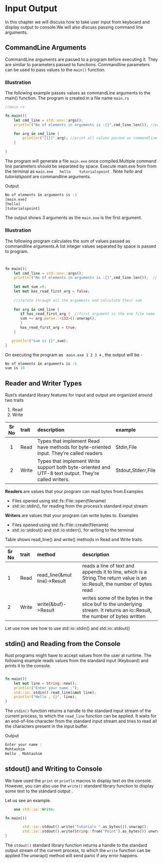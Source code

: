 # Input Output

In this chapter we will discuss how to take user input from keyboard and display output to console.We will also discuss passing command line arguments.

## CommandLine Arguments

CommandLine arguments are passed to a program before executing it. They are similar to parameters passed to functions. Commandline parameters can be used to pass values to the `main()` function.

### Illustration

The following example passes values as commandLine arguments to the main() function. The program is created in a file name `main.rs`

```rust
//main.rs

fn main(){
    let cmd_line = std::env::args();
    println!("No of elements in arguments is :{}",cmd_line.len()); //print total number of values passed

    for arg in cmd_line {
        println!("[{}]",arg); //print all values passed as commandline arguments
    }
   
}

```

The program will generate a file `main.exe` once compiled.Multiple command line parameters should be separated by space.
Execute main.exe from from the terminal as  `main.exe   hello    tutorialspoint` . Note *hello* and *tutorialspoint* are commandline arguments.

Output

```rust
No of elements in arguments is :3
[main.exe]
[hello]
[tutorialspoint]

```

The output shows 3 arguments as the `main.exe` is the first argument.

### Illustration

The following program calculates the sum of values passed as commandline arguments.A list integer values separated by space is passed to program.

```rust


fn main(){
    let cmd_line = std::env::args();
    println!("No of elements in arguments is :{}",cmd_line.len());  // total number of elements passed
    
    let mut sum =0;
    let mut has_read_first_arg = false;
    
    //iterate through all the arguments and calculate their sum 
    
    for arg in cmd_line {
       if has_read_first_arg {  //first argument is the exe file name
       sum += arg.parse::<i32>().unwrap();
       }
       has_read_first_arg = true;
    }

   println!("sum is {}",sum);
}

```

On executing the program as  ` main.exe 1 2 3 4` , the output will be -

```rust
No of elements in arguments is :5
sum is 10
```

## Reader and Writer Types

Rust’s standard library features for input and output are organized around two traits

 1. Read
 2. Write

|Sr No |  trait    | description| example  |
|:----:|:----------|:-------|:--------- |
| 1    |  Read     | Types that implement Read have methods for byte-oriented input. They’re called readers     | Stdin,File
| 2   |  Write     | Types that implement Write support both byte-oriented and UTF-8 text output. They’re called writers.   | Stdout,Stderr,File

**Readers** are values that your program can read bytes from.Examples

- Files opened using std::fs::File::open(filename)
- std::io::stdin(), for reading from the process’s standard input stream

**Writers** are values that your program can write bytes to. Examples

- Files opened using std::fs::File::create(filename)
- std::io::stdout() and std::io:stderr(), for writing to the terminal

Table shows  read_line() and write() methods in Read and Write traits.

|Sr No |  trait | method    | description|
|:-----|:-------|:---------| :----------|
| 1| Read | read_line(&mut line)->Result|reads a line of text and appends it to line, which is a String.The return value is an io::Result<usize>, the number of bytes read
| 2| Write | write(&buf)->Result|writes some of the bytes in the slice buf to the underlying stream. It returns an io::Result<usize>,  the number of bytes written

Let use now see how to use  std::io::stdin() and std::io::stdout()

## stdin() and Reading from the Console

Rust programs might have to accept values from the user at runtime. The following example reads values from the standard input  (Keyboard) and prints it to the console.

```rust

fn main(){
    let mut line = String::new();
    println!("Enter your name :");
    std::io::stdin().read_line(&mut line);
    println!("Hello , {}", line);
}

```

The `stdin()` function returns a handle to the standard input stream of the current process, to which the `read_line` function can be applied. It waits for an end-of-line character from the standard input stream and tries to read all the characters present in the input buffer.

Output

```rust
Enter your name :
Mohtashim
Hello , Mohtashim

```

## stdout() and Writing to Console

We have used the  `print` or `println` macros to display text on the console. However, you can also use  the `write()` standard library function to display some text to the standard output .

Let us see an example.

```rust
    use std::io::Write;

fn main(){

        std::io::stdout().write("Tutorials ".as_bytes()).unwrap();
        std::io::stdout().write(String::from("Point").as_bytes()).unwrap();
}
```

The `stdout()` standard library function returns a handle to the standard output stream of the current process, to which the `write` function can be applied.The unwrap() method will send panic if any error happens.

